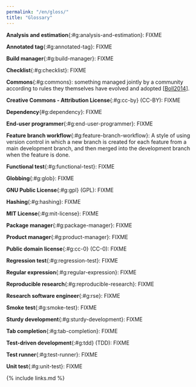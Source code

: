 ```yaml
---
permalink: "/en/gloss/"
title: "Glossary"
---
```


**Analysis and estimation**{:#g:analysis-and-estimation}:
FIXME

**Annotated tag**{:#g:annotated-tag}:
FIXME

**Build manager**{:#g:build-manager}:
FIXME

**Checklist**{:#g:checklist}:
FIXME

**Commons**{:#g:commons}:
something managed jointly by a community
according to rules they themselves have evolved and adopted
[[Boll2014](#CITE)].

**Creative Commons - Attribution License**{:#g:cc-by} (CC-BY):
FIXME

**Dependency**{#g:dependency}:
FIXME

**End-user programmer**{:#g:end-user-programmer}:
FIXME

**Feature branch workflow**{:#g:feature-branch-workflow}:
A style of using version control in which
a new branch is created for each feature from a main development branch,
and then merged into the development branch when the feature is done.

**Functional test**{:#g:functional-test}:
FIXME

**Globbing**{:#g:glob}:
FIXME

**GNU Public License**{:#g:gpl} (GPL):
FIXME

**Hashing**{:#g:hashing}:
FIXME

**MIT License**{:#g:mit-license}:
FIXME

**Package manager**{:#g:package-manager}:
FIXME

**Product manager**{:#g:product-manager}:
FIXME

**Public domain license**{:#g:cc-0} (CC-0):
FIXME

**Regression test**{:#g:regression-test}:
FIXME

**Regular expression**{:#g:regular-expression}:
FIXME

**Reproducible research**{:#g:reproducible-research}:
FIXME

**Research software engineer**{:#g:rse}:
FIXME

**Smoke test**{:#g:smoke-test}:
FIXME

**Sturdy development**{:#g:sturdy-development}:
FIXME

**Tab completion**{:#g:tab-completion}:
FIXME

**Test-driven development**{:#g:tdd} (TDD):
FIXME

**Test runner**{:#g:test-runner}:
FIXME

**Unit test**{:#g:unit-test}:
FIXME

{% include links.md %}
